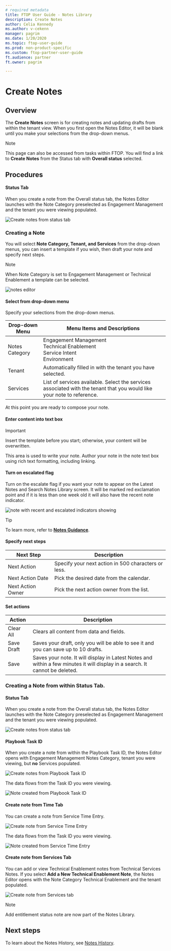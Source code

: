 ```yaml
---
# required metadata
title: FTOP User Guide - Notes Library
description: Create Notes
author: Celia Kennedy
ms.author: v-cekenn
manager: pagrim
ms.date: 1/20/2020
ms.topic: ftop-user-guide
ms.prod: non-product-specific
ms.custom: ftop-partner-user-guide
ft.audience: partner
ft.owner: pagrim

---
```

# Create Notes

## Overview

The **Create Notes** screen is for creating notes and updating drafts from within the tenant view. When you first open the Notes Editor, it will be blank until you make your selections from the drop-down menus.

>[!NOTE]
>This page can also be accessed from tasks within FTOP. You will find a link to **Create Notes** from the Status tab with **Overall status** selected.

## Procedures

#### Status Tab

When you create a note from the Overall status tab, the Notes Editor launches with the Note Category preselected as Engagement Management and the tenant you were viewing populated.

![Create notes from status tab](media/notes-editor/create-notes-from-status-tab-partner.png)

### Creating a Note

You will select **Note Category, Tenant, and Services** from the drop-down menus, you can insert a template if you wish, then draft your note and specify next steps.

>[!NOTE]
>When Note Category is set to Engagement Management or Technical Enablement a template can be selected.

![notes editor](media/detailed-tenant-view-status-tab/create-notes-from-status-tab-partner.png)

#### Select from drop-down menu

Specify your selections from the drop-down menus.

|Drop-down Menu |Menu Items and Descriptions  |
|---------|---------|
|Notes Category  |Engagement Management<br>Technical Enablement<br>Service Intent<br>Environment  |
|Tenant  |Automatically filled in with the tenant you have selected.  |
|Services  |List of services available. Select the services associated with the tenant that you would like your note to reference.  |

At this point you are ready to compose your note.

#### Enter content into text box

>[!IMPORTANT]
>Insert the template before you start; otherwise, your content will be overwritten.

This area is used to write your note. Author your note in the note text box using rich text formatting, including linking.

#### Turn on escalated flag

Turn on the escalate flag if you want your note to appear on the Latest Notes and Search Notes Library screen. It will be marked red exclamation point and if it is less than one week old it will also have the recent note indicator.

![note with recent and escalated indicators showing](media/notes-editor/note-with-recent-and-escalated-indicators-showing.png)

>[!TIP]
>To learn more, refer to [**Notes Guidance**](https://aka.ms/FRPNotesGuidance).

#### Specify next steps

|Next Step  |Description|
|---------|---------|
|Next Action     |Specify your next action in 500 characters or less. |
|Next Action Date  |Pick the desired date from the calendar. |
|Next Action Owner   |Pick the next action owner from the list.|

#### Set actions

|Action  |Description|
|---------|---------|
|Clear All     |Clears all content from data and fields. |
|Save Draft  |Saves your draft, only you will be able to see it and you can save up to 10 drafts.|
|Save   |Saves your note. It will display in Latest Notes and within a few minutes it will display in a search. It cannot be deleted.|

### Creating a Note from within Status Tab.

#### Status Tab

When you create a note from the Overall status tab, the Notes Editor launches with the Note Category preselected as Engagement Management and the tenant you were viewing populated.

![Create notes from status tab](media/notes-editor/create-notes-from-status-tab-partner.png)

#### Playbook Task ID

When you create a note from within the Playbook Task ID, the Notes Editor opens with Engagement Management Notes Category, tenant you were viewing, but **no** Services populated.

![Create notes from Playbook Task ID](media/notes-editor/create-notes-from-playbook-task-id.png)

The data flows from the Task ID you were viewing.

![Note created from Playbook Task ID](media/notes-editor/note-created-from-playbook-task-id.png)

#### Create note from Time Tab

You can create a note from Service Time Entry.

![Create note from Service Time Entry](media/notes-editor/create-notes-from-service-time-entry.png)

The data flows from the Task ID you were viewing.

![Note created from Service Time Entry](media/notes-editor/note-created-from-service-time-entry.png)

#### Create note from Services Tab

You can add or view Technical Enablement notes from Technical Services Notes. If you select **Add a New Technical Enablement Note**, the Notes Editor opens with the Note Category Technical Enablement and the tenant populated.

![Create note from Services tab](media/notes-editor/create-notes-from-services-tab.png)

>[!NOTE]
>Add entitlement status note are now part of the Notes Library.

## Next steps

To learn about the Notes History, see [Notes History](notes-library-latest-notes.md).
